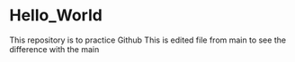 # Hello_World
This repository is to practice Github
This is edited file from main to see the difference with the main

